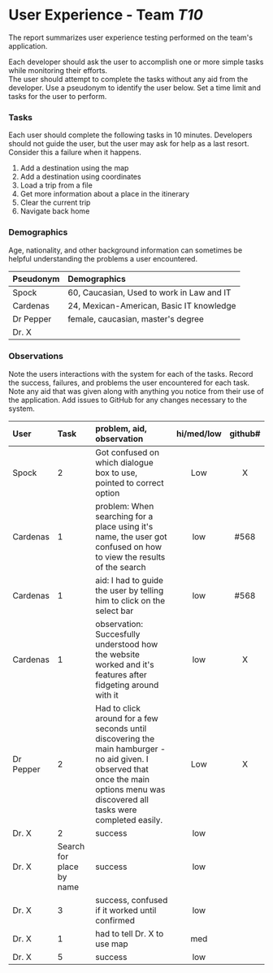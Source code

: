 # User Experience - Team *T10*

The report summarizes user experience testing performed on the team's application.

Each developer should ask the user to accomplish one or more simple tasks while monitoring their efforts.  
The user should attempt to complete the tasks without any aid from the developer.
Use a pseudonym to identify the user below.
Set a time limit and tasks for the user to perform.


### Tasks

Each user should complete the following tasks in 10 minutes.
Developers should not guide the user, but the user may ask for help as a last resort.  
Consider this a failure when it happens.  

1. Add a destination using the map
2. Add a destination using coordinates
3. Load a trip from a file
4. Get more information about a place in the itinerary
5. Clear the current trip
6. Navigate back home

### Demographics

Age, nationality, and other background information can sometimes be helpful understanding the problems a user encountered.

| Pseudonym | Demographics |
| :--- | :--- |
| Spock | 60, Caucasian, Used to work in Law and IT |
| Cardenas | 24, Mexican-American, Basic IT knowledge |
| Dr Pepper | female, caucasian, master's degree |
| Dr. X |  |


### Observations

Note the users interactions with the system for each of the tasks.
Record the success, failures, and problems the user encountered for each task.
Note any aid that was given along with anything you notice from their use of the application.
Add issues to GitHub for any changes necessary to the system.

| User | Task | problem, aid, observation | hi/med/low | github#  |
| :--- | :--- | :--- | :---: | :---: |
| Spock | 2 | Got confused on which dialogue box to use, pointed to correct option | Low | X |
| Cardenas | 1 | problem: When searching for a place using it's name, the user got confused on how to view the results of the search | low | #568 |
| Cardenas | 1 | aid: I had to guide the user by telling him to click on the select bar | low | #568 |
| Cardenas | 1 | observation: Succesfully understood how the website worked and it's features after fidgeting around with it | low | X |
| Dr Pepper | 2 | Had to click around for a few seconds until discovering the main hamburger - no aid given. I observed that once the main options menu was discovered all tasks were completed easily. | Low | X |
| Dr. X | 2 | success | low | |
| Dr. X | Search for place by name | success | low | |
| Dr. X | 3 | success, confused if it worked until confirmed | low | |
| Dr. X | 1 | had to tell Dr. X to use map | med | |
| Dr. X | 5 | success | low | |
